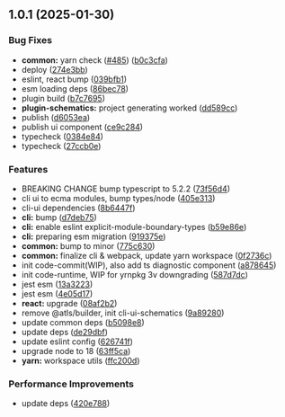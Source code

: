 ## 1.0.1 (2025-01-30)

### Bug Fixes

- **common:** yarn check ([#485](https://github.com/atls/raijin/issues/485)) ([b0c3cfa](https://github.com/atls/raijin/commit/b0c3cfad8f559c55691ca733c7a3a7b3cd00c4d8))
- deploy ([274e3bb](https://github.com/atls/raijin/commit/274e3bb74343a3bae1afbc8fb3947cb62d7f1f89))
- eslint, react bump ([039bfb1](https://github.com/atls/raijin/commit/039bfb1a612167c08b05143ede4781abf5890ab6))
- esm loading deps ([86bec78](https://github.com/atls/raijin/commit/86bec787979dabfa06223b1adddeb763566bd590))
- plugin build ([b7c7695](https://github.com/atls/raijin/commit/b7c769587c2cb819d4b47e6c1825e1d7f50dee8b))
- **plugin-schematics:** project generating worked ([dd589cc](https://github.com/atls/raijin/commit/dd589cce3aec3cec31974a5eef312712b762ca92))
- publish ([d6053ea](https://github.com/atls/raijin/commit/d6053ea6cf37bdae9764df082a22eb6b8d90cd41))
- publish ui component ([ce9c284](https://github.com/atls/raijin/commit/ce9c2843f04cde24dbfec83c462e3284f222db1f))
- typecheck ([0384e84](https://github.com/atls/raijin/commit/0384e8435fedacc8ca695d7cd52e3c44ea4b9d57))
- typecheck ([27ccb0e](https://github.com/atls/raijin/commit/27ccb0ef63898afd00b830952914e060b8dd5593))

### Features

- BREAKING CHANGE bump typescript to 5.2.2 ([73f56d4](https://github.com/atls/raijin/commit/73f56d4670a0df3183bc29518cbabc238c03c352))
- cli ui to ecma modules, bump types/node ([405e313](https://github.com/atls/raijin/commit/405e31394480a11850d5e1421fc68ca3e02d494f))
- cli-ui dependencies ([8b6447f](https://github.com/atls/raijin/commit/8b6447fdadc0fe96fecb80a129646b4177abd4b1))
- **cli:** bump ([d7deb75](https://github.com/atls/raijin/commit/d7deb75be8ce90fdf493b037dd3346da04acd8de))
- **cli:** enable eslint explicit-module-boundary-types ([b59e86e](https://github.com/atls/raijin/commit/b59e86e0b16c5b321325ba583e45557ce717ca51))
- **cli:** preparing esm migration ([919375e](https://github.com/atls/raijin/commit/919375e96dc4e084aab4ff0ce442ee33f3be1cbc))
- **common:** bump to minor ([775c630](https://github.com/atls/raijin/commit/775c630061f91970a65e34afabeea8d029e02176))
- **common:** finalize cli & webpack, update yarn workspace ([0f2736c](https://github.com/atls/raijin/commit/0f2736c6d37f8141a1a50c352bf80d7ffb2f4ea7))
- init code-commit(WIP), also add ts diagnostic component ([a878645](https://github.com/atls/raijin/commit/a878645c40710205370a4f6986569f6bc0fd2f30))
- init code-runtime, WIP for yrnpkg 3v downgrading ([587d7dc](https://github.com/atls/raijin/commit/587d7dc75c6b08c2a4b0a0b4bf380939de83a6c3))
- jest esm ([13a3223](https://github.com/atls/raijin/commit/13a3223f3a5772f16ad475f55961b16084a2cca1))
- jest esm ([4e05d17](https://github.com/atls/raijin/commit/4e05d171ceac0e9550eccbc0c417c09aee13e1c9))
- **react:** upgrade ([08af2b2](https://github.com/atls/raijin/commit/08af2b27e2757b756cd19928ab58e2b93eb7652f))
- remove @atls/builder, init cli-ui-schematics ([9a89280](https://github.com/atls/raijin/commit/9a892802fc3571f5ca46da67dcd10dcdc016e476))
- update common deps ([b5098e8](https://github.com/atls/raijin/commit/b5098e843c0153a476c16ae8607ba2b598accb60))
- update deps ([de29dbf](https://github.com/atls/raijin/commit/de29dbffcc0c1b9cf081825987e733352b1761a7))
- update eslint config ([626741f](https://github.com/atls/raijin/commit/626741f1896c709c83857818333dc15f28787036))
- upgrade node to 18 ([63ff5ca](https://github.com/atls/raijin/commit/63ff5ca56a526a174e82ebdc215f44e55db7a4f0))
- **yarn:** workspace utils ([ffc200d](https://github.com/atls/raijin/commit/ffc200d0f0cf6444fe9053a7f046a5d039f79177))

### Performance Improvements

- update deps ([420e788](https://github.com/atls/raijin/commit/420e78845558ecf40aa2b9a63872118d6a5a4b4a))
